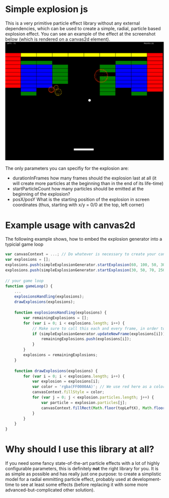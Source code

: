 # Simple explosion js
This is a very primitive particle effect library without any external dependencies, which can be used to create a simple, radial, particle based explosion effect. You can see an example of the effect at the screenshot below (which is rendered on a canvas2d element). 
![Example of the simple explosion effect](example.png)

The only parameters you can specifiy for the explosion are:
* durationInFrames how many frames should the explosion last at all (it will create more particles at the beginning than in the end of its life-time)
* startParticleCount how many particles should be emitted at the beginning of the explosion?
* posX/posY What is the starting position of the explosion in screen coordinates (thus, starting with x/y = 0/0 at the top, left corner)

# Example usage with canvas2d
The following example shows, how to embed the explosion generator into a typicial game loop
```javascript
var canvasContext = ...; // Do whatever is necessary to create your canvas context
var explosions = [];
explosions.push(simpleExplosionGenerator.startExplosion(60, 100, 50, 300)); // Create an explosion lasting for 60 frames starting with 100 particles at 50/300
explosions.push(simpleExplosionGenerator.startExplosion(30, 50, 70, 250)); // Create another explosion lasting for 30 frames starting with 50 particles at 70/250

// your game loop
function gameLoop() {
    ...
    explosionsHandling(explosions);
    drawExplosions(explosions);

    function explosionsHandling(explosions) {
        var remainingExplosions = [];
        for (var i = 0; i < explosions.length; i++) {
            // Make sure to call this each and every frame, in order to update the model of the explosion
            if (simpleExplosionGenerator.updateNewFrame(explosions[i])) {
                remainingExplosions.push(explosions[i]);
            }
        }
        explosions = remainingExplosions;
    }

    function drawExplosions(explosions) {
        for (var i = 0; i < explosions.length; i++) {
            var explosion = explosions[i];
            var color = 'rgba(FF0000AA)'; // We use red here as a color with some transparency effect, but of course you can also alternate the colors if you want to
            canvasContext.fillStyle = color;
            for (var j = 0; j < explosion.particles.length; j++) {
                var particle = explosion.particles[j];
                canvasContext.fillRect(Math.floor(topLeftX), Math.floor(topLeftY), 1, 1; // Draw the particle as a 1/1 rectangle
            }
        }
    }
}
```

# Why should I use this library at all?
If you need some fancy state-of-the-art particle effects with a lot of highly configurable parameters, this is definitely **not** the right library for you. It is as simple as possible and has really just one purpose: to create a simplistic model for a radial emmitting particle effect, probably used at development-time to see at least some effects (before replacing it with some more advanced-but-complicated other solution). 
